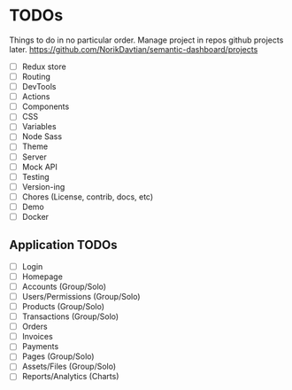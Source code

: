 # TODOs

Things to do in no particular order.
Manage project in repos github projects later.
https://github.com/NorikDavtian/semantic-dashboard/projects

- [ ] Redux store
- [ ] Routing
- [ ] DevTools
- [ ] Actions
- [ ] Components
- [ ] CSS
 - [ ] Variables
 - [ ] Node Sass
 - [ ] Theme
- [ ] Server
- [ ] Mock API
- [ ] Testing
- [ ] Version-ing
- [ ] Chores (License, contrib, docs, etc)
- [ ] Demo
- [ ] Docker

## Application TODOs
- [ ] Login
- [ ] Homepage
- [ ] Accounts (Group/Solo)
- [ ] Users/Permissions (Group/Solo)
- [ ] Products (Group/Solo)
- [ ] Transactions (Group/Solo)
 - [ ] Orders
 - [ ] Invoices
 - [ ] Payments
- [ ] Pages (Group/Solo)
- [ ] Assets/Files (Group/Solo)
- [ ] Reports/Analytics (Charts)
